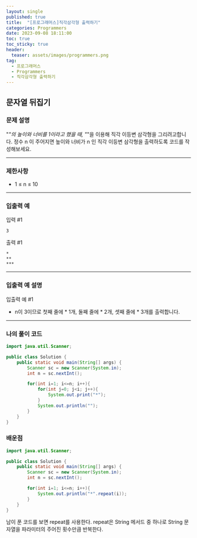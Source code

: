 ```yaml
---
layout: single
published: true
title:  "[프로그래머스]직각삼각형 출력하기"
categories: Programmers
date: 2023-09-08 18:11:00
toc: true
toc_sticky: true
header:
  teaser: assets/images/programmers.png
tag:   
  - 프로그래머스
  - Programmers
  - 직각삼각형 출력하기
---
```


## 문자열 뒤집기

### 문제 설명
"*"의 높이와 너비를 1이라고 했을 때, "*"을 이용해 직각 이등변 삼각형을 그리려고합니다. 정수 n 이 주어지면 높이와 너비가 n 인 직각 이등변 삼각형을 출력하도록 코드를 작성해보세요.

----------------

### 제한사항

* 1 ≤ n ≤ 10

----------------

### 입출력 예

입력 #1
```
3
```
  
출력 #1

```
*
**
***
```
  
----------------
### 입출력 예 설명

입출력 예 #1
* n이 3이므로 첫째 줄에 * 1개, 둘째 줄에 * 2개, 셋째 줄에 * 3개를 출력합니다.





----------------

### 나의 풀이 코드

```java
import java.util.Scanner;

public class Solution {
    public static void main(String[] args) {
        Scanner sc = new Scanner(System.in);
        int n = sc.nextInt();

        for(int i=1; i<=n; i++){
            for(int j=0; j<i; j++){
                System.out.print("*");
            }
            System.out.println("");
        }
    }
}
```
<p>

</p>



### 배운점


```java
import java.util.Scanner;

public class Solution {
    public static void main(String[] args) {
        Scanner sc = new Scanner(System.in);
        int n = sc.nextInt();

        for(int i=1; i<=n; i++){
            System.out.println("*".repeat(i));
        }
    }
}
```

<p>
남이 푼 코드를 보면 repeat를 사용한다.
repeat은 String 메서드 중 하나로 String 문자열을 파라미터의 주어진 횟수만큼 반복한다.
</p>

